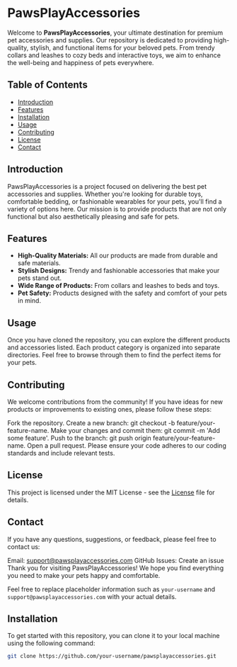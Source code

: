 # PawsPlayAccessories

Welcome to **PawsPlayAccessories**, your ultimate destination for premium pet accessories and supplies. Our repository is dedicated to providing high-quality, stylish, and functional items for your beloved pets. From trendy collars and leashes to cozy beds and interactive toys, we aim to enhance the well-being and happiness of pets everywhere.

## Table of Contents

- [Introduction](#introduction)
- [Features](#features)
- [Installation](#installation)
- [Usage](#usage)
- [Contributing](#contributing)
- [License](#license)
- [Contact](#contact)

## Introduction

PawsPlayAccessories is a project focused on delivering the best pet accessories and supplies. Whether you're looking for durable toys, comfortable bedding, or fashionable wearables for your pets, you'll find a variety of options here. Our mission is to provide products that are not only functional but also aesthetically pleasing and safe for pets.

## Features

- **High-Quality Materials:** All our products are made from durable and safe materials.
- **Stylish Designs:** Trendy and fashionable accessories that make your pets stand out.
- **Wide Range of Products:** From collars and leashes to beds and toys.
- **Pet Safety:** Products designed with the safety and comfort of your pets in mind.

##  Usage
Once you have cloned the repository, you can explore the different products and accessories listed. Each product category is organized into separate directories. Feel free to browse through them to find the perfect items for your pets.

##  Contributing
We welcome contributions from the community! If you have ideas for new products or improvements to existing ones, please follow these steps:

Fork the repository.
Create a new branch: git checkout -b feature/your-feature-name.
Make your changes and commit them: git commit -m 'Add some feature'.
Push to the branch: git push origin feature/your-feature-name.
Open a pull request.
Please ensure your code adheres to our coding standards and include relevant tests.

##  License
This project is licensed under the MIT License - see the [License](#license) file for details.

##  Contact
If you have any questions, suggestions, or feedback, please feel free to contact us:

Email: support@pawsplayaccessories.com
GitHub Issues: Create an issue
Thank you for visiting PawsPlayAccessories! We hope you find everything you need to make your pets happy and comfortable.


Feel free to replace placeholder information such as `your-username` and `support@pawsplayaccessories.com` with your actual details.

## Installation

To get started with this repository, you can clone it to your local machine using the following command:

```bash
git clone https://github.com/your-username/pawsplayaccessories.git

